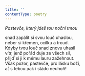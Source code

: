 ```yaml
---
title: ''
contentType: poetry
---
```


<section>

_Pastevče, který jdeš tou noční tmou_

snad zapálit si svou louč uhaslou,  
neber si křemen, ocílku a troud.  
Kdyby tvou louč snad znovu uhasil  
vítr, jenž pořád duje ze všech sil,  
přijď si ji k mému lauru zažehnout.  
Však pozor, pastevče, pro lásku boží,  
ať s tebou pak i stádo neuhoří!

</section>
